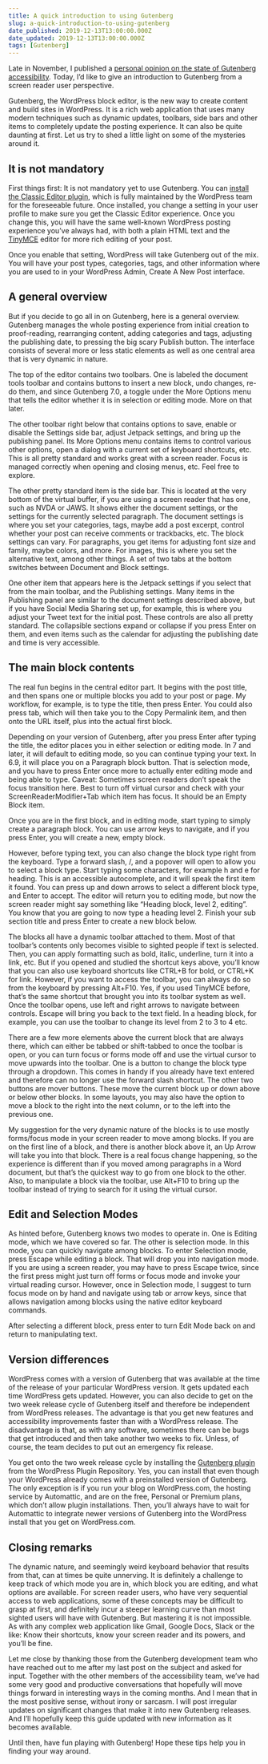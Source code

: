 ```yaml
---
title: A quick introduction to using Gutenberg
slug: a-quick-introduction-to-using-gutenberg
date_published: 2019-12-13T13:00:00.000Z
date_updated: 2019-12-13T13:00:00.000Z
tags: [Gutenberg]
---
```


Late in November, I published a [personal opinion on the state of Gutenberg accessibility](https://marcozehe.de/2019/11/27/my-thoughts-on-gutenberg-accessibility/). Today, I&#8217;d like to give an introduction to Gutenberg from a screen reader user perspective.

 Gutenberg, the WordPress block editor, is the new way to create content and build sites in WordPress. It is a rich web application that uses many modern techniques such as dynamic updates, toolbars, side bars and other items to completely update the posting experience. It can also be quite daunting at first. Let us try to shed a little light on some of the mysteries around it.

## It is not mandatory

First things first: It is not mandatory yet to use Gutenberg. You can [install the Classic Editor plugin](https://wordpress.org/plugins/classic-editor/), which is fully maintained by the WordPress team for the foreseeable future. Once installed, you change a setting in your user profile to make sure you get the Classic Editor experience. Once you change this, you will have the same well-known WordPress posting experience you&#8217;ve always had, with both a plain HTML text and the [TinyMCE](https://marcozehe.de/2014/02/26/wai-aria-showcase-tinymce-4-17/) editor for more rich editing of your post.

Once you enable that setting, WordPress will take Gutenberg out of the mix. You will have your post types, categories, tags, and other information where you are used to in your WordPress Admin, Create A New Post interface.

## A general overview

But if you decide to go all in on Gutenberg, here is a general overview. Gutenberg manages the whole posting experience from initial creation to proof-reading, rearranging content, adding categories and tags, adjusting the publishing date, to pressing the big scary Publish button. The interface consists of several more or less static elements as well as one central area that is very dynamic in nature.

The top of the editor contains two toolbars. One is labeled the document tools toolbar and contains buttons to insert a new block, undo changes, re-do them, and since Gutenberg 7.0, a toggle under the More Options menu that tells the editor whether it is in selection or editing mode. More on that later.

The other toolbar right below that contains options to save, enable or disable the Settings side bar, adjust Jetpack settings, and bring up the publishing panel. Its More Options menu contains items to control various other options, open a dialog with a current set of keyboard shortcuts, etc. This is all pretty standard and works great with a screen reader. Focus is managed correctly when opening and closing menus, etc. Feel free to explore.

The other pretty standard item is the side bar. This is located at the very bottom of the virtual buffer, if you are using a screen reader that has one, such as NVDA or JAWS. It shows either the document settings, or the settings for the currently selected paragraph. The document settings is where you set your categories, tags, maybe add a post excerpt, control whether your post can receive comments or trackbacks, etc. The block settings can vary. For paragraphs, you get items for adjusting font size and family, maybe colors, and more. For images, this is where you set the alternative text, among other things. A set of two tabs at the bottom switches between Document and Block settings.

One other item that appears here is the Jetpack settings if you select that from the main toolbar, and the Publishing settings. Many items in the Publishing panel are similar to the document settings described above, but if you have Social Media Sharing set up, for example, this is where you adjust your Tweet text for the initial post. These controls are also all pretty standard. The collapsible sections expand or collapse if you press Enter on them, and even items such as the calendar for adjusting the publishing date and time is very accessible.

## The main block contents

The real fun begins in the central editor part. It begins with the post title, and then spans one or multiple blocks you add to your post or page. My workflow, for example, is to type the title, then press Enter. You could also press tab, which will then take you to the Copy Permalink item, and then onto the URL itself, plus into the actual first block.

Depending on your version of Gutenberg, after you press Enter after typing the title, the editor places you in either selection or editing mode. In 7 and later, it will default to editing mode, so you can continue typing your text. In 6.9, it will place you on a Paragraph block button. That is selection mode, and you have to press Enter once more to actually enter editing mode and being able to type. Caveat: Sometimes screen readers don&#8217;t speak the focus transition here. Best to turn off virtual cursor and check with your ScreenReaderModifier+Tab which item has focus. It should be an Empty Block item.

Once you are in the first block, and in editing mode, start typing to simply create a paragraph block. You can use arrow keys to navigate, and if you press Enter, you will create a new, empty block.

However, before typing text, you can also change the block type right from the keyboard. Type a forward slash, /, and a popover will open to allow you to select a block type. Start typing some characters, for example h and e for heading. This is an accessible autocomplete, and it will speak the first item it found. You can press up and down arrows to select a different block type, and Enter to accept. The editor will return you to editing mode, but now the screen reader might say something like &#8220;Heading block, level 2, editing&#8221;. You know that you are going to now type a heading level 2. Finish your sub section title and press Enter to create a new block below.

The blocks all have a dynamic toolbar attached to them. Most of that toolbar&#8217;s contents only becomes visible to sighted people if text is selected. Then, you can apply formatting such as bold, italic, underline, turn it into a link, etc. But if you opened and studied the shortcut keys above, you&#8217;ll know that you can also use keyboard shortcuts like CTRL+B for bold, or CTRL+K for link. However, if you want to access the toolbar, you can always do so from the keyboard by pressing Alt+F10. Yes, if you used TinyMCE before, that&#8217;s the same shortcut that brought you into its toolbar system as well. Once the toolbar opens, use left and right arrows to navigate between controls. Escape will bring you back to the text field. In a heading block, for example, you can use the toolbar to change its level from 2 to 3 to 4 etc.

There are a few more elements above the current block that are always there, which can either be tabbed or shift-tabbed to once the toolbar is open, or you can turn focus or forms mode off and use the virtual cursor to move upwards into the toolbar. One is a button to change the block type through a dropdown. This comes in handy if you already have text entered and therefore can no longer use the forward slash shortcut. The other two buttons are mover buttons. These move the current block up or down above or below other blocks. In some layouts, you may also have the option to move a block to the right into the next column, or to the left into the previous one.

My suggestion for the very dynamic nature of the blocks is to use mostly forms/focus mode in your screen reader to move among blocks. If you are on the first line of a block, and there is another block above it, an Up Arrow will take you into that block. There is a real focus change happening, so the experience is different than if you moved among paragraphs in a Word document, but that&#8217;s the quickest way to go from one block to the other. Also, to manipulate a block via the toolbar, use Alt+F10 to bring up the toolbar instead of trying to search for it using the virtual cursor.

## Edit and Selection Modes

As hinted before, Gutenberg knows two modes to operate in. One is Editing mode, which we have covered so far. The other is selection mode. In this mode, you can quickly navigate among blocks. To enter Selection mode, press Escape while editing a block. That will drop you into navigation mode. If you are using a screen reader, you may have to press Escape twice, since the first press might just turn off forms or focus mode and invoke your virtual reading cursor. However, once in Selection mode, I suggest to turn focus mode on by hand and navigate using tab or arrow keys, since that allows navigation among blocks using the native editor keyboard commands.

After selecting a different block, press enter to turn Edit Mode back on and return to manipulating text.

## Version differences

WordPress comes with a version of Gutenberg that was available at the time of the release of your particular WordPress version. It gets updated each time WordPress gets updated. However, you can also decide to get on the two week release cycle of Gutenberg itself and therefore be independent from WordPress releases. The advantage is that you get new features and accessibility improvements faster than with a WordPress release. The disadvantage is that, as with any software, sometimes there can be bugs that get introduced and then take another two weeks to fix. Unless, of course, the team decides to put out an emergency fix release.

You get onto the two week release cycle by installing the [Gutenberg plugin](https://wordpress.org/plugins/gutenberg/#where%20can%20i%20read%20more%20about%20gutenberg%3F) from the WordPress Plugin Repository. Yes, you can install that even though your WordPress already comes with a preinstalled version of Gutenberg. The only exception is if you run your blog on WordPress.com, the hosting service by Automattic, and are on the free, Personal or Premium plans, which don&#8217;t allow plugin installations. Then, you&#8217;ll always have to wait for Automattic to integrate newer versions of Gutenberg into the WordPress install that you get on WordPress.com.

## Closing remarks

The dynamic nature, and seemingly weird keyboard behavior that results from that, can at times be quite unnerving. It is definitely a challenge to keep track of which mode you are in, which block you are editing, and what options are available. For screen reader users, who have very sequential access to web applications, some of these concepts may be difficult to grasp at first, and definitely incur a steeper learning curve than most sighted users will have with Gutenberg. But mastering it is not impossible. As with any complex web application like Gmail, Google Docs, Slack or the like: Know their shortcuts, know your screen reader and its powers, and you&#8217;ll be fine.

Let me close by thanking those from the Gutenberg development team who have reached out to me after my last post on the subject and asked for input. Together with the other members of the accessibility team, we&#8217;ve had some very good and productive conversations that hopefully will move things forward in interesting ways in the coming months. And I mean that in the most positive sense, without irony or sarcasm. I will post irregular updates on significant changes that make it into new Gutenberg releases. And I&#8217;ll hopefully keep this guide updated with new information as it becomes available.

Until then, have fun playing with Gutenberg! Hope these tips help you in finding your way around.

